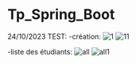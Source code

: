 # Tp_Spring_Boot
 24/10/2023
TEST:
-création:
![1](https://github.com/safae12-1/Tp_Spring_Boot/assets/124156186/9848c1a9-02da-43b0-953b-86c2bb3a8b42)
![11](https://github.com/safae12-1/Tp_Spring_Boot/assets/124156186/482fdfc5-bf0b-47a6-ba5a-efcdac88ee70)

-liste des étudiants:
![all](https://github.com/safae12-1/Tp_Spring_Boot/assets/124156186/980316b4-e9af-4821-97dc-deb9c62ad20b)
![all1](https://github.com/safae12-1/Tp_Spring_Boot/assets/124156186/e4fb5ec2-b723-4d41-940e-c8db4433ae79)
